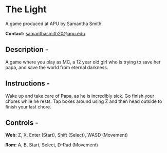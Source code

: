 # The Light

A game produced at APU by Samantha Smith.

**Contact:** samanthasmith20@apu.edu

## Description - 

A game where you play as MC, a 12 year old girl who is trying to save her papa, and save the world from eternal darkness.

## Instructions - 

Wake up and take care of Papa, as he is incredibly sick. Go finish your chores while he rests. Tap boxes around using Z and then head outside to finish your last chore.

## Controls - 

**Web:** Z, X, Enter (Start), Shift (Select), WASD (Movement)

**Rom:** A, B, Start, Select, D-Pad (Movement)